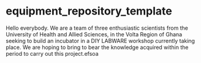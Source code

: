 # equipment_repository_template

Hello everybody. We are a team of three enthusiastic scientists from the University of Health and Allied Sciences, in the Volta Region of Ghana seeking to build an incubator in a DIY LABWARE workshop currently taking place. We are hoping to bring to bear the knowledge acquired within the period to carry out this project.efsoa
